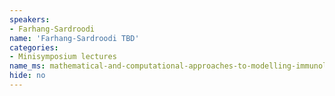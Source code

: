 ```yaml
---
speakers:
- Farhang-Sardroodi
name: 'Farhang-Sardroodi TBD'
categories:
- Minisymposium lectures
name_ms: mathematical-and-computational-approaches-to-modelling-immunology
hide: no
---
```



